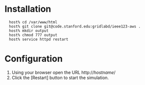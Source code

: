 # Installation
```
  host% cd /var/www/html
  host% git clone git@code.stanford.edu:gridlabd/ieee123-aws .
  host% mkdir output
  host% chmod 777 output
  host% service httpd restart
```

# Configuration

1. Using your browser open the URL http://_hostname_/
1. Click the [Restart] button to start the simulation.



